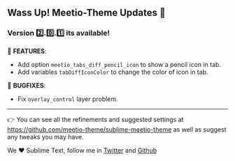 ## Wass Up! Meetio-Theme Updates 🎁

### Version 2️⃣.0️⃣.1️⃣ its available!

📣 **FEATURES**:

* Add option `meetio_tabs_diff_pencil_icon`  to show a pencil icon in tab.
* Add variables `tabDiffIconColor`  to change the color of icon in tab.

👾 **BUGFIXES**:

* Fix `overlay_control` layer problem.

---

👉 You can see all the refinements and suggested settings at https://github.com/meetio-theme/sublime-meetio-theme
as well as suggest any tweaks you may have.

We ♥️ Sublime Text, follow me in [Twitter](https://twitter.com/mauroreisviera) and
[Github](https://github.com/mauroreisvieira/)
